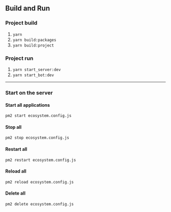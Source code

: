 ## Build and Run

### Project build
1. `yarn`
2. `yarn build:packages`
3. `yarn build:project`

### Project run
1. `yarn start_server:dev`
2. `yarn start_bot:dev`

---

### Start on the server

#### Start all applications
`pm2 start ecosystem.config.js`

#### Stop all
`pm2 stop ecosystem.config.js`

#### Restart all
`pm2 restart ecosystem.config.js`

#### Reload all
`pm2 reload ecosystem.config.js`

#### Delete all
`pm2 delete ecosystem.config.js`
